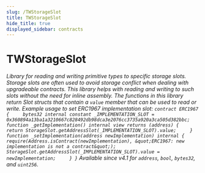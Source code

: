 ```yaml
---
slug: /TWStorageSlot
title: TWStorageSlot
hide_title: true
displayed_sidebar: contracts
---
```

# TWStorageSlot







*Library for reading and writing primitive types to specific storage slots. Storage slots are often used to avoid storage conflict when dealing with upgradeable contracts. This library helps with reading and writing to such slots without the need for inline assembly. The functions in this library return Slot structs that contain a `value` member that can be used to read or write. Example usage to set ERC1967 implementation slot: ``` contract ERC1967 {     bytes32 internal constant _IMPLEMENTATION_SLOT = 0x360894a13ba1a3210667c828492db98dca3e2076cc3735a920a3ca505d382bbc;     function _getImplementation() internal view returns (address) {         return StorageSlot.getAddressSlot(_IMPLEMENTATION_SLOT).value;     }     function _setImplementation(address newImplementation) internal {         require(Address.isContract(newImplementation), &quot;ERC1967: new implementation is not a contract&quot;);         StorageSlot.getAddressSlot(_IMPLEMENTATION_SLOT).value = newImplementation;     } } ``` _Available since v4.1 for `address`, `bool`, `bytes32`, and `uint256`._*


